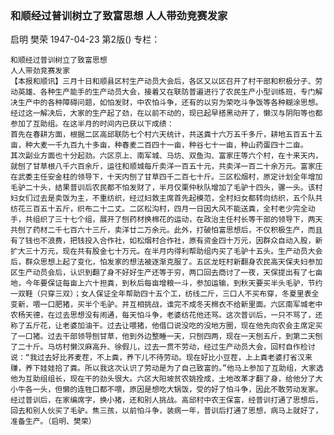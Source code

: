 ### 和顺经过普训树立了致富思想  人人带劲竞赛发家
启明  樊荣
1947-04-23
第2版()
专栏：

    和顺经过普训树立了致富思想
    人人带劲竞赛发家
    【本报和顺讯】三月十日和顺县区村生产动员大会后，各区又以区召开了村干部和积极分子、劳动英雄、各种生产能手的生产动员大会，接着又在联防普遍进行了农民生产小型训练班，专门解决生产中的各种障碍问题，如怕发财，中农怕斗争，还有的以穷为荣吃斗争饭等各种糊涂思想。经过这一解决后，大家的生产起了劲，在以前不动的，现已起早搭黑动开了，懒汉与阴阳等也都参加了互助组。在这半月的时间内已获以下成绩：
    首先在春耕方面，根据二区高邱联防七个村六天统计，共送粪十六万五千多斤，耕地五百五十五亩，种大麦一千九百九十多亩，种春麦二百四十一亩，种谷七十一亩，种山药蛋四十二亩。
    其次副业方面也十分起劲。六区京上、南军城、马坊、双鱼沟、富家庄等六个村，在十来天内，就刨了甘草根八千六百余斤，运往和顺城每斤卖洋一百五十元，共卖洋一百二十余万元。富家庄在武委主任安金柱的领导下，十天内刨了甘草四千二百七十斤。三区松烟村，原定计划全年增加毛驴二十头，结果普训后农民都不怕发财了，半月仅栗仲秋队增加了毛驴十四头，骡一头。该村妇女们过去是卖饭为主，不重纺织，经过妇救主席首先起模范，全村妇女都转向纺织，五个队共纺花三百五十五斤，织布二十二丈。二区松沟村，四月一日因大风不能送粪，全村老少完全动手，共组织了三十七个组，展开了刨药材换棉花的运动，在政治主任村长等干部的领导下，两天共刨了药材二千七百六十三斤，卖洋廿二万余元。此外，打破怕富思想后，不仅积极生产，而且有了钱也不浪费，把钱投入合作社，如松烟村合作社，原有资金四十万元，因群众自动入股，新扩大三十万元，现在共有股金七十万元。在半月内得利帮助组内买了毛驴十五头。生产动员大会后，群众思想上起了变化，怕发家的想法被逐渐克服了。五区龙旺村新翻身农民高天保夫妇参加区生产动员会后，认识到翻了身不好好生产还等于穷，两口回去商讨了一夜，天保提出有了七亩地，今年要保证每亩上六十担粪，到秋后每亩增粮一斗，参加运输，到秋天要买半头毛驴，节约一双鞋（只穿三双）；女人保证全年帮助四十五个工，纺线二斤，三口人不买布穿，冬夏里表全变新，喂一口肥猪，买半个毛驴。并互相挑战，谁完不成冬天棉衣不给新里面。六区南军城老中农杨天德，在过去思想没有闹通，每天怕斗争，老婆纺花他还骂。这次普训后，一只不骂了，还称了五斤花，让老婆加油干。过去让喂猪，他借口说没吃的没地方圈，现在他先向农会主席定买了一口猪。过去干部领导刨甘草，他到外边整睡一天，只刨四两，现在一天刨五斤，到第二天刨了二十斤。马坊村懒汉麻高升、徐假儿，过去一贯不劳动，经过生产动员大会，回村自作检讨说：“我过去好比荞麦茬，不上粪，养下儿不待劳动。现在好比小豆茬，上上粪老婆打省汉来赚，养下娃娃拾了粪。所以我这次认识了劳动是为了自己致富的。”他马上参加了互助组，大家选他为互助组组长，现在干的劲头很大。六区大阳坡贫农姚拴成，土地改革才翻了身，给他分了大小牛各一头，但懒的连牲口都不喂，原因是想吃大锅饭，受的好了怕斗争，因此不敢劳动发家。经过普训后，在家编席字，换小猪，还和别人挑战。高邱村中农王保富，经普训打通了思想后，回去和别人伙买了毛驴。焦三孩，以前怕斗争，装病一年，普训后打通了思想，病马上就好了，准备生产。（启明、樊荣）
